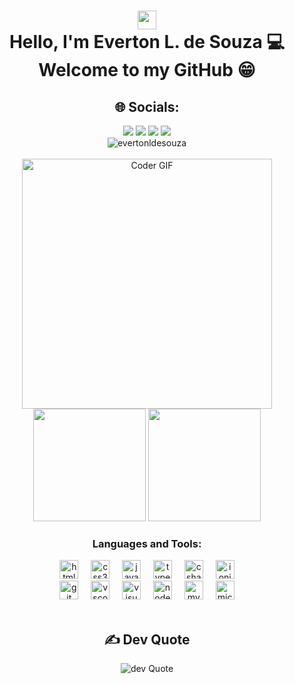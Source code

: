 <h1 align="center"><img src="https://user-images.githubusercontent.com/42378118/110234147-e3259600-7f4e-11eb-95be-0c4047144dea.gif" width="30"><br>
Hello, I'm Everton L. de Souza 💻</br> Welcome to my GitHub 😁</h1>
<h2 align="center"> 🌐 Socials: </h2>
<div align="center">
  <a href="https://facebook.com/evertonldesouza" target="_blank"><img src="https://img.shields.io/badge/Facebook-%231877F2.svg?logo=Facebook&logoColor=white" target="_blank"></a>
  <a href="https://instagram.com/evertonldesouza" target="_blank"><img src="https://img.shields.io/badge/Instagram-%23E4405F.svg?logo=Instagram&logoColor=white" target="_blank"></a> 
  <a href = "https://linkedin.com/in/evertonldesouza"><img src="https://img.shields.io/badge/LinkedIn-%230077B5.svg?logo=linkedin&logoColor=white" target="_blank"></a>
  <a href="https://pt.stackoverflow.com/users/256746/everton-l-de-souza" target="_blank"><img src="https://img.shields.io/badge/-Stackoverflow-FE7A16?logo=stack-overflow&logoColor=white" target="_blank"></a> 
</div>
<div align="center">
  <img align="center" src="https://visitor-badge.laobi.icu/badge?page_id=evertonldesouza" alt="evertonldesouza"/>
</div>
</br>
<div align="center">
  <img src="https://i.pinimg.com/originals/e4/26/70/e426702edf874b181aced1e2fa5c6cde.gif" height="400" alt="Coder GIF" />
</div>
<div align="center">  
  <img height="180em" src="https://github-readme-stats.vercel.app/api?username=evertonldesouza&show_icons=true&theme=dracula&include_all_commits=true&count_private=true"/>
  <img height="180em" src="https://github-readme-stats.vercel.app/api/top-langs/?username=evertonldesouza&layout=compact&langs_count=16&theme=dracula"/>
</div>
<h3 align="center">Languages and Tools:</h3>
<div align="center">
	<img src="https://cdn.jsdelivr.net/gh/devicons/devicon/icons/html5/html5-original.svg" height="30" alt="html5 logo"  />
	<img width="12" />
	<img src="https://cdn.jsdelivr.net/gh/devicons/devicon/icons/css3/css3-original.svg" height="30" alt="css3 logo"  />
	<img width="12" />
	<img src="https://cdn.jsdelivr.net/gh/devicons/devicon/icons/javascript/javascript-original.svg" height="30" alt="javascript logo"  />
	<img width="12" />
	<img src="https://cdn.jsdelivr.net/gh/devicons/devicon/icons/typescript/typescript-original.svg" height="30" alt="typescript logo"  />
	<img width="12" />
	<img src="https://cdn.jsdelivr.net/gh/devicons/devicon/icons/csharp/csharp-original.svg" height="30" alt="csharp logo"  />
	<img width="12" />
	<img src="https://cdn.jsdelivr.net/gh/devicons/devicon/icons/ionic/ionic-original.svg" height="30" alt="ionic logo"  />
</div>
<div align="center">   
  <img src="https://cdn.jsdelivr.net/gh/devicons/devicon/icons/git/git-original.svg" height="30" alt="git logo"  />
  <img width="12" />
  <img src="https://cdn.jsdelivr.net/gh/devicons/devicon/icons/vscode/vscode-original.svg" height="30" alt="vscode logo"  />
  <img width="12" />  
  <img src="https://cdn.jsdelivr.net/gh/devicons/devicon/icons/visualstudio/visualstudio-plain.svg" height="30" alt="visualstudio logo"  />
  <img width="12" />  
  <img src="https://cdn.jsdelivr.net/gh/devicons/devicon/icons/nodejs/nodejs-original.svg" height="30" alt="nodejs logo"  />
  <img width="12" />  
  <img src="https://cdn.jsdelivr.net/gh/devicons/devicon/icons/mysql/mysql-original.svg" height="30" alt="mysql logo"  />
  <img width="12" />  
  <img src="https://cdn.jsdelivr.net/gh/devicons/devicon/icons/microsoftsqlserver/microsoftsqlserver-plain.svg" height="30" alt="microsoftsqlserver logo"  />  
</div>
<br clear="both">
<h2 align="center"> ✍️ Dev Quote </h2>
<div align="center">
  <img alt="dev Quote" src="https://quotes-github-readme.vercel.app/api?type=horizontal&theme=tokyonight">
</div>





